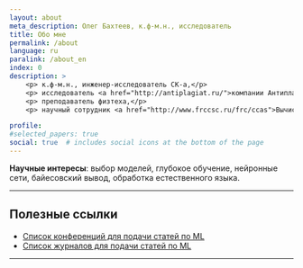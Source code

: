 ```yaml
---
layout: about
meta_description: Олег Бахтеев, к.ф-м.н., исследователь
title: Обо мне
permalink: /about
language: ru
paralink: /about_en
index: 0
description: >
    <p> к.ф-м.н., инженер-исследователь СК-а,</p>
    <p> исследователь <a href="http://antiplagiat.ru/">компании Антиплагиат</a>,</p>
    <p> преподаватель физтеха,</p>
    <p> научный сотрудник <a href="http://www.frccsc.ru/frc/ccas">Вычислительного центра им. А.А. Дородницына ФИЦ ИУ РАН</a>.</p>

profile:
#selected_papers: true
social: true  # includes social icons at the bottom of the page
---
```


**Научные интересы**: выбор моделей, глубокое обучение, нейронные сети, байесовский вывод, обработка естественного языка.

---

## Полезные ссылки
* [Список конференций для подачи статей по ML](https://tinyurl.com/bahleg-conf)
* [Список журналов для подачи статей по ML](https://tinyurl.com/bahleg-journals)

---
